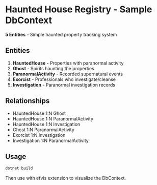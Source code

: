 # Haunted House Registry - Sample DbContext

**5 Entities** - Simple haunted property tracking system

## Entities

1. **HauntedHouse** - Properties with paranormal activity
2. **Ghost** - Spirits haunting the properties
3. **ParanormalActivity** - Recorded supernatural events
4. **Exorcist** - Professionals who investigate/cleanse
5. **Investigation** - Paranormal investigation records

## Relationships

- HauntedHouse 1:N Ghost
- HauntedHouse 1:N ParanormalActivity
- HauntedHouse 1:N Investigation
- Ghost 1:N ParanormalActivity
- Exorcist 1:N Investigation
- Investigation 1:N ParanormalActivity

## Usage

```bash
dotnet build
```

Then use with efvis extension to visualize the DbContext.